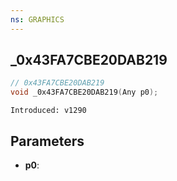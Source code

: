 ```yaml
---
ns: GRAPHICS
---
```

## _0x43FA7CBE20DAB219

```c
// 0x43FA7CBE20DAB219
void _0x43FA7CBE20DAB219(Any p0);
```

```
Introduced: v1290
```

## Parameters
* **p0**:

